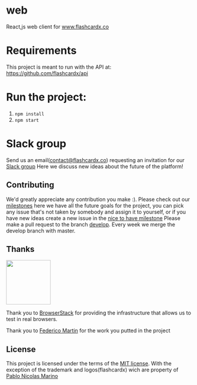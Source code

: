 # web
React,js web client for www.flashcardx.co

# Requirements
This project is meant to run with the API at: https://github.com/flashcardx/api

# Run the project:
1) `npm install`
2)  `npm start`

# Slack group
Send us an email(contact@flashcardx.co) requesting an invitation for our [Slack group](https://flashcardx.slack.com)
Here we discuss new ideas about the future of the platform!

## Contributing

We'd greatly appreciate any contribution you make :).
Please check out our [milestones](https://github.com/flashcardx/web/milestones) here we have all the future goals for the project, you can pick any issue that's not taken by somebody and assign it to yourself, or if you have new ideas create a new issue in the [nice to have milestone](https://github.com/flashcardx/web/milestone/3) 
Please make a pull request to the branch [develop](https://github.com/flashcardx/web/tree/develop). Every week we merge the develop branch with master.


## Thanks

[<img src="https://www.browserstack.com/images/mail/browserstack-logo-footer.png" width="120">](https://www.browserstack.com/)

Thank you to [BrowserStack](https://www.browserstack.com/) for providing the infrastructure that allows us to test in real browsers.

Thank you to [Federico Martin](https://github.com/fedemartinm) for the work you putted in the project

## License

This project is licensed under the terms of the
[MIT license](https://github.com/flashcardx/web/blob/master/LICENSE). With the exception of the trademark and logos(flashcardx) wich are property of [Pablo Nicolas Marino](https://github.com/pablonm3)
